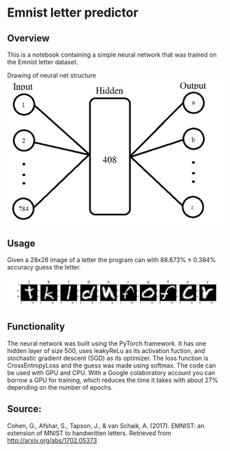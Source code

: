 # Emnist letter predictor

## Overview  
This is a notebook containing a simple neural network that was trained on the Emnist letter dataset.

Drawing of neural net structure  
<img src="drawing_nn_Emnist.jpg">

## Usage  
Given a 28x28 image of a letter the program can with 88.673% ± 0.384% accuracy guess the letter.

<img src="results.jpg">

## Functionality  
The neural network was built using the PyTorch framework. It has one hidden layer of size 500, uses leakyReLu as its activation fuction,
and stochastic gradient descent (SGD) as its optimizer. The loss function is CrossEntropyLoss and the guess was made using softmax. The code can be used with GPU and CPU. With a Google colaboratory account you can borrow a GPU for training, which reduces the time it takes with about 27% depending on the number of epochs.  



## Source:  
Cohen, G., Afshar, S., Tapson, J., & van Schaik, A. (2017). EMNIST: an extension of MNIST to handwritten letters. Retrieved from http://arxiv.org/abs/1702.05373
